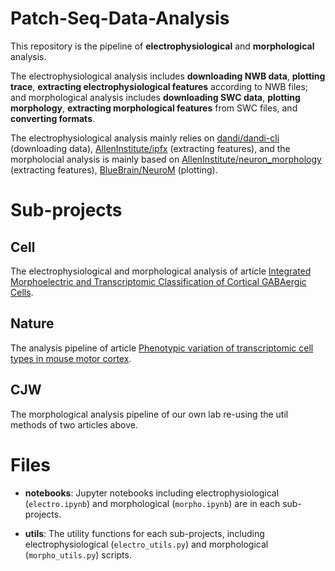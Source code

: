 # Patch-Seq-Data-Analysis

This repository is the pipeline of **electrophysiological** and **morphological** analysis.

The electrophysiological analysis includes **downloading NWB data**, **plotting trace**, 
**extracting electrophysiological features** according to NWB files;
and morphological analysis includes **downloading SWC data**, **plotting morphology**, 
**extracting morphological features** from SWC files, and **converting formats**.

The electrophysiological analysis mainly relies on [dandi/dandi-cli][3] (downloading data), 
[AllenInstitute/ipfx][4] (extracting features),
and the morpholocial analysis is mainly based on [AllenInstitute/neuron_morphology][5] (extracting features),
[BlueBrain/NeuroM][6] (plotting).


# Sub-projects

## Cell

The electrophysiological and morphological analysis of article [Integrated Morphoelectric and Transcriptomic Classification of Cortical GABAergic Cells][1].

## Nature

The analysis pipeline of article [Phenotypic variation of transcriptomic cell types in mouse motor cortex][2].

## CJW

The morphological analysis pipeline of our own lab re-using the util methods of two articles above. 

# Files

- **notebooks**: Jupyter notebooks including electrophysiological (`electro.ipynb`) and morphological (`morpho.ipynb`)
are in each sub-projects.

- **utils**: The utility functions for each sub-projects, including electrophysiological (`electro_utils.py`) 
and morphological (`morpho_utils.py`) scripts. 

[1]: https://www.sciencedirect.com/science/article/abs/pii/S009286742031254X

[2]: https://www.nature.com/articles/s41586-020-2907-3

[3]: https://github.com/dandi/dandi-cli

[4]: https://github.com/AllenInstitute/ipfx

[5]: https://github.com/AllenInstitute/neuron_morphology

[6]: https://github.com/BlueBrain/NeuroM